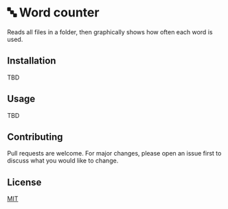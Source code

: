 # 🔤 Word counter
Reads all files in a folder, then graphically shows how often each word is used.

## Installation
TBD

## Usage
TBD

## Contributing
Pull requests are welcome. For major changes, please open an issue first to discuss what you would like to change.

## License
[MIT](LICENSE.md)
